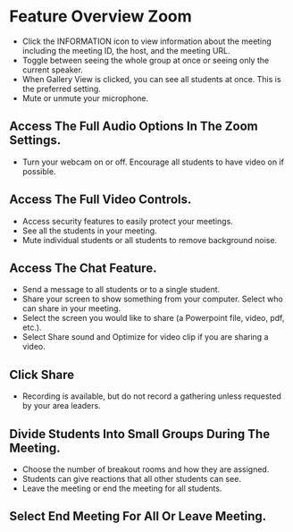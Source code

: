 # Feature Overview Zoom

- Click the INFORMATION icon to view information about the meeting including the meeting ID, the host, and the meeting URL.
- Toggle between seeing the whole group at once or seeing only the current speaker.
- When Gallery View is clicked, you can see all students at once. This is the preferred setting.
- Mute or unmute your microphone.

## Access The Full Audio Options In The Zoom Settings.

- Turn your webcam on or off. Encourage all students to have video on if possible.

## Access The Full Video Controls.

- Access security features to easily protect your meetings.
- See all the students in your meeting.
- Mute individual students or all students to remove background noise.

## Access The Chat Feature.

- Send a message to all students or to a single student.
- Share your screen to show something from your computer. Select who can share in your meeting.
- Select the screen you would like to share (a Powerpoint file, video, pdf, etc.).
- Select Share sound and Optimize for video clip if you are sharing a video.

## Click Share

- Recording is available, but do not record a gathering unless requested by your area leaders.

## Divide Students Into Small Groups During The Meeting.

- Choose the number of breakout rooms and how they are assigned.
- Students can give reactions that all other students can see.
- Leave the meeting or end the meeting for all students.

## Select End Meeting For All Or Leave Meeting.

